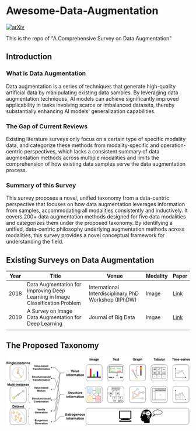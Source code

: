 # Awesome-Data-Augmentation

[![arXiv](https://img.shields.io/badge/arXiv-Data_Augmentation_Survey-b31b1b)](https://arxiv.org/abs/2405.09591) 

This is the repo of "A Comprehensive Survey on Data Augmentation"

## Introduction

### What is Data Augmentation 

Data augmentation is a series of techniques that generate high-quality artificial data by manipulating existing data samples. By leveraging data augmentation techniques, AI models can achieve significantly improved applicability in tasks involving scarce or imbalanced datasets, thereby substantially enhancing AI models' generalization capabilities. 

### The Gap of Current Reviews 

Existing literature surveys only focus on a certain type of specific modality data, and categorize these methods from modality-specific and operation-centric perspectives, which lacks a consistent summary of data augmentation methods across multiple modalities and limits the comprehension of how existing data samples serve the data augmentation process. 

### Summary of this Survey

This survey proposes a novel, unified taxonomy from a data-centric perspective that focuses on how data augmentation leverages information from samples, accommodating all modalities consistently and inductively.
It covers 200+ data augmentation methods designed for five data modalities and categorizes them under the proposed taxonomy. 
By identifying a unified, data-centric philosophy underlying augmentation methods across modalities, this survey provides a novel conceptual framework for understanding the field.

## Existing Surveys on Data Augmentation

| Year | Title | Venue | Modality | Paper |
|----------|----------|----------|----------|----------|
|2018|Data Augmentation for Improving Deep Learning in Image Classification Problem|International Interdisciplinary PhD Workshop (IIPhDW)|Image|[Link](https://ieeexplore.ieee.org/document/8388338)|
|2019|A Survey on Image Data Augmentation for Deep Learning|Journal of Big Data|Imgae|[Link](https://journalofbigdata.springeropen.com/articles/10.1186/s40537-019-0197-0)|
|          |          |          |          |          |

## The Proposed Taxonomy

![taxonomy](./assets/taxonomy.png)

